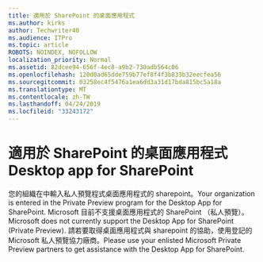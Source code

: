 ```yaml
---
title: 適用於 SharePoint 的桌面應用程式
ms.author: kirks
author: Techwriter40
ms.audience: ITPro
ms.topic: article
ROBOTS: NOINDEX, NOFOLLOW
localization_priority: Normal
ms.assetid: 82dcee94-656f-4ec8-a9b2-730adb564c06
ms.openlocfilehash: 120d0ad65dde759b77ef8f4f3b833b32eecfea56
ms.sourcegitcommit: 03258ec4f5476a1ea6dd3a31d17bda815bc5a18a
ms.translationtype: MT
ms.contentlocale: zh-TW
ms.lasthandoff: 04/24/2019
ms.locfileid: "33243172"
---
```

# <a name="desktop-app-for-sharepoint"></a><span data-ttu-id="d6bab-102">適用於 SharePoint 的桌面應用程式</span><span class="sxs-lookup"><span data-stu-id="d6bab-102">Desktop app for SharePoint</span></span>

<span data-ttu-id="d6bab-103">您的組織在中輸入私人預覽程式桌面應用程式的 sharepoint。</span><span class="sxs-lookup"><span data-stu-id="d6bab-103">Your organization is entered in the Private Preview program for the Desktop App for SharePoint.</span></span> <span data-ttu-id="d6bab-104">Microsoft 目前不支援桌面應用程式的 SharePoint （私人預覽）。</span><span class="sxs-lookup"><span data-stu-id="d6bab-104">Microsoft does not currently support the Desktop App for SharePoint (Private Preview).</span></span> <span data-ttu-id="d6bab-105">請若要取得桌面應用程式與 sharepoint 的協助，使用登記的 Microsoft 私人預覽協力廠商。</span><span class="sxs-lookup"><span data-stu-id="d6bab-105">Please use your enlisted Microsoft Private Preview partners to get assistance with the Desktop App for SharePoint.</span></span>
